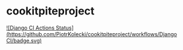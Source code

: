 # cookitpiteproject

[![Django CI Actions Status](https://github.com/PiotrKolecki/cookitpiteproject/workflows/Django CI/badge.svg)](https://github.com/PiotrKolecki/cookitpiteproject/actions)
